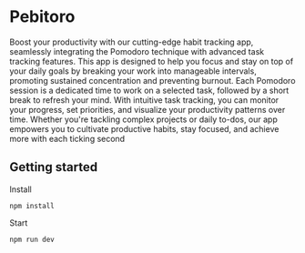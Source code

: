 # Pebitoro

Boost your productivity with our cutting-edge habit tracking app, seamlessly integrating the Pomodoro technique with advanced task tracking features. This app is designed to help you focus and stay on top of your daily goals by breaking your work into manageable intervals, promoting sustained concentration and preventing burnout. Each Pomodoro session is a dedicated time to work on a selected task, followed by a short break to refresh your mind. With intuitive task tracking, you can monitor your progress, set priorities, and visualize your productivity patterns over time. Whether you're tackling complex projects or daily to-dos, our app empowers you to cultivate productive habits, stay focused, and achieve more with each ticking second

## Getting started

Install

```
npm install
```

Start

```
npm run dev
```

